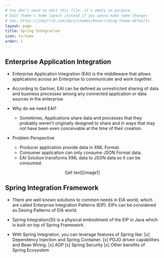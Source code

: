 ```yaml
---
# You don't need to edit this file, it's empty on purpose.
# Edit theme's home layout instead if you wanna make some changes
# See: https://jekyllrb.com/docs/themes/#overriding-theme-defaults
layout: page
title: Spring Integration
icon: fa-home
order: 1
---
```


## Enterprise Application Integration

- Enterprise Application Integration (EAI) is the middleware that allows applications across an Enterprise to communicate and work together.
- According to Gartner, EAI can be defined as unrestricted sharing of data and business processes among any connected application or data sources in the enterprise.

- Why do we need EAI?
	- Sometimes, Applications share data and processes that they probably weren't originally designed to share and in ways that may not have been even conceivable at the time of their creation.
	
- Problem Perspective
	- Producer application provide data in XML Format.
	- Consumer application can only consume JSON Format data.
	- EAI Solution transforms XML data to JSON data so it can be consumed.
	
[image1]: ./imgs/Picture1.png "Problem Perspective"
<div align="center">
![alt text][image1]
</div>

## Spring Integration Framework

- There are well known solutions to common needs in EIA world, which are called Enterprise Integration Patterns (EIP). EIPs can be considered as Desing Patterns of EIA world.

- Spring Integration(SI) is a physical embodiment of the EIP in Java which is built on top of Spring Framework.

- With Spring Integration, you can leverage features of Spring like:
	[x] Dependency Injection and Spring Container.
	[x] POJO driven capabilities and Bean Wiring.
	[x] AOP
	[x] Spring Security
	[x] Other benefits of Spring Ecosystem
	
